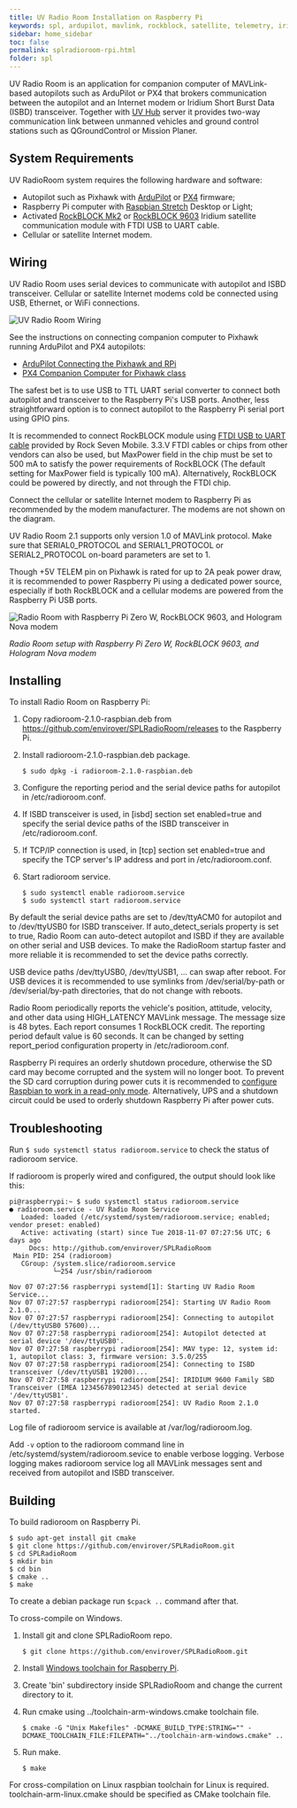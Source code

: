 ```yaml
---
title: UV Radio Room Installation on Raspberry Pi
keywords: spl, ardupilot, mavlink, rockblock, satellite, telemetry, iridium, unmanned vehicle, raspberry pi
sidebar: home_sidebar
toc: false
permalink: splradioroom-rpi.html
folder: spl
---
```


UV Radio Room is an application for companion computer of MAVLink-based autopilots such as ArduPilot or PX4 that brokers communication between the autopilot and an Internet modem or Iridium Short Burst Data (ISBD) transceiver. Together with [UV Hub](http://envirover.com/docs/uvhub.html) server it provides two-way communication link between unmanned vehicles and ground control stations such as QGroundControl or Mission Planer.

## System Requirements

UV RadioRoom system requires the following hardware and software:
* Autopilot such as Pixhawk with [ArduPilot](http://ardupilot.org/) or [PX4](http://px4.io/) firmware;
* Raspberry Pi computer with [Raspbian Stretch](https://www.raspberrypi.org/downloads/raspbian/) Desktop or Light;
* Activated [RockBLOCK Mk2](http://www.rock7mobile.com/products-rockblock) or [RockBLOCK 9603](http://www.rock7mobile.com/products-rockblock-9603) Iridium satellite communication module with FTDI USB to UART cable.
* Cellular or satellite Internet modem.

## Wiring 

UV Radio Room uses serial devices to communicate with autopilot and ISBD transceiver. Cellular or satellite Internet modems cold be connected using USB, Ethernet, or WiFi connections.

![UV Radio Room Wiring](images/radioroom-wiring.jpg)

See the instructions on connecting companion computer to Pixhawk running ArduPilot and PX4 autopilots:
- [ArduPilot Connecting the Pixhawk and RPi](http://ardupilot.org/dev/docs/raspberry-pi-via-mavlink.html)
- [PX4 Companion Computer for Pixhawk class](https://dev.px4.io/en/companion_computer/pixhawk_companion.html)

The safest bet is to use USB to TTL UART serial converter to connect both autopilot and transceiver to the Raspberry Pi's USB ports. Another, less straightforward option is to connect autopilot to the Raspberry Pi serial port using GPIO pins. 

It is recommended to connect RockBLOCK module using [FTDI USB to UART cable](https://www.rock7.com/shop-product-detail?productId=16) provided by Rock Seven Mobile. 3.3.V FTDI cables or chips from other vendors can also be used, but MaxPower field in the chip must be set to 500 mA to satisfy the power requirements of RockBLOCK (The default setting for MaxPower field is typically 100 mA). Alternatively, RockBLOCK could be powered by directly, and not through the FTDI chip.

Connect the cellular or satellite Internet modem to Raspberry Pi as recommended by the modem manufacturer. The modems are not shown on the diagram.

UV Radio Room 2.1 supports only version 1.0 of MAVLink protocol. Make sure that SERIAL0_PROTOCOL and SERIAL1_PROTOCOL or SERIAL2_PROTOCOL on-board parameters are set to 1.

Though +5V TELEM pin on Pixhawk is rated for up to 2A peak power draw, it is recommended to power Raspberry Pi using a dedicated power source, especially if both RockBLOCK and a cellular modems are powered from the Raspberry Pi USB ports.

![Radio Room with Raspberry Pi Zero W, RockBLOCK 9603, and Hologram Nova modem](images/radioroom.jpg)

_Radio Room setup with Raspberry Pi Zero W, RockBLOCK 9603, and Hologram Nova modem_

## Installing

To install Radio Room on Raspberry Pi:

1. Copy radioroom-2.1.0-raspbian.deb from https://github.com/envirover/SPLRadioRoom/releases to the Raspberry Pi. 
2. Install radioroom-2.1.0-raspbian.deb package.

   ``$ sudo dpkg -i radioroom-2.1.0-raspbian.deb``

3. Configure the reporting period and the serial device paths for autopilot in /etc/radioroom.conf.
4. If ISBD transceiver is used, in [isbd] section set enabled=true and specify the serial device paths of the ISBD transceiver in /etc/radioroom.conf.
5. If TCP/IP connection is used, in [tcp] section set enabled=true and specify the TCP server's IP address and port in /etc/radioroom.conf.
6. Start radioroom service.

   ```
   $ sudo systemctl enable radioroom.service
   $ sudo systemctl start radioroom.service
   ```
   
By default the serial device paths are set to /dev/ttyACM0 for autopilot and to /dev/ttyUSB0 for ISBD transceiver. If auto_detect_serials property is set to true, Radio Room can auto-detect autopilot and ISBD if they are available on other serial and USB devices. To make the RadioRoom startup faster and more reliable it is recommended to set the device paths correctly. 

USB device paths /dev/ttyUSB0, /dev/ttyUSB1, ... can swap after reboot. For USB devices it is recommended to use symlinks from /dev/serial/by-path or /dev/serial/by-path directories, that do not change with reboots. 

Radio Room periodically reports the vehicle's position, attitude, velocity, and other data using HIGH_LATENCY MAVLink message. The message size is 48 bytes. Each report consumes 1 RockBLOCK credit. The reporting period default value is 60 seconds. It can be changed by setting report_period configuration property in /etc/radioroom.conf.

Raspberry Pi requires an orderly shutdown procedure, otherwise the SD card may become corrupted and the system will no longer boot. To prevent the SD card corruption during power cuts it is recommended to [configure Raspbian to work in a read-only mode](https://learn.adafruit.com/read-only-raspberry-pi/). Alternatively, UPS and a shutdown circuit could be used to orderly shutdown Raspberry Pi after power cuts.
  
## Troubleshooting

Run ``$ sudo systemctl status radioroom.service`` to check the status of radioroom service.

If radioroom is properly wired and configured, the output should look like this:

```
pi@raspberrypi:~ $ sudo systemctl status radioroom.service
● radioroom.service - UV Radio Room Service
   Loaded: loaded (/etc/systemd/system/radioroom.service; enabled; vendor preset: enabled)
   Active: activating (start) since Tue 2018-11-07 07:27:56 UTC; 6 days ago
     Docs: http://github.com/envirover/SPLRadioRoom
 Main PID: 254 (radioroom)
   CGroup: /system.slice/radioroom.service
           └─254 /usr/sbin/radioroom

Nov 07 07:27:56 raspberrypi systemd[1]: Starting UV Radio Room Service...
Nov 07 07:27:57 raspberrypi radioroom[254]: Starting UV Radio Room 2.1.0...
Nov 07 07:27:57 raspberrypi radioroom[254]: Connecting to autopilot (/dev/ttyUSB0 57600)...
Nov 07 07:27:58 raspberrypi radioroom[254]: Autopilot detected at serial device '/dev/ttyUSB0'.
Nov 07 07:27:58 raspberrypi radioroom[254]: MAV type: 12, system id: 1, autopilot class: 3, firmware version: 3.5.0/255
Nov 07 07:27:58 raspberrypi radioroom[254]: Connecting to ISBD transceiver (/dev/ttyUSB1 19200)...
Nov 07 07:27:58 raspberrypi radioroom[254]: IRIDIUM 9600 Family SBD Transceiver (IMEA 123456789012345) detected at serial device '/dev/ttyUSB1'.
Nov 07 07:27:58 raspberrypi radioroom[254]: UV Radio Room 2.1.0 started.
```

Log file of radioroom service is available at /var/log/radioroom.log.

Add ``-v`` option to the radioroom command line in /etc/systemd/system/radioroom.sevice to enable verbose logging. Verbose logging makes radioroom service log all MAVLink messages sent and received from autopilot and ISBD transceiver.

## Building

To build radioroom on Raspberry Pi. 

```
$ sudo apt-get install git cmake
$ git clone https://github.com/envirover/SPLRadioRoom.git
$ cd SPLRadioRoom
$ mkdir bin
$ cd bin
$ cmake ..
$ make
```

To create a debian package run ``$cpack ..`` command after that.

To cross-compile on Windows.
1. Install git and clone SPLRadioRoom repo.

   ``$ git clone https://github.com/envirover/SPLRadioRoom.git``
   
2. Install [Windows toolchain for Raspberry Pi](http://gnutoolchains.com/raspberry/).
3. Create 'bin' subdirectory inside SPLRadioRoom and change the current directory to it.
4. Run cmake using ../toolchain-arm-windows.cmake toolchain file.

   ``$ cmake -G "Unix Makefiles" -DCMAKE_BUILD_TYPE:STRING="" -DCMAKE_TOOLCHAIN_FILE:FILEPATH="../toolchain-arm-windows.cmake" ..`` 
5. Run make.

   ``$ make``
   
For cross-compilation on Linux raspbian toolchain for Linux is required. toolchain-arm-linux.cmake should be specified as CMake toolchain file. 
